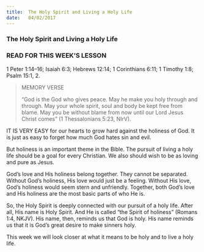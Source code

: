 ```yaml
---
title:  The Holy Spirit and Living a Holy Life
date:   04/02/2017
---
```


### The Holy Spirit and Living a Holy Life

### READ FOR THIS WEEK’S LESSON
1 Peter 1:14–16; Isaiah 6:3; Hebrews 12:14; 1 Corinthians 6:11; 1 Timothy 1:8; Psalm 15:1, 2.

> <p>MEMORY VERSE</p>
> “God is the God who gives peace. May he make you holy through and through. May your whole spirit, soul and body be kept free from blame. May you be without blame from now until our Lord Jesus Christ comes” (1 Thessalonians 5:23, NIrV).

IT IS VERY EASY for our hearts to grow hard against the holiness of God. It is just as easy to forget how much God hates sin and evil. 

But holiness is an important theme in the Bible. The pursuit of living a holy life should be a goal for every Christian. We also should wish to be as loving and pure as Jesus. 

God’s love and His holiness belong together. They cannot be separated. Without God’s holiness, His love would just be a feeling. Without His love, God’s holiness would seem stern and unfriendly. Together, both God’s love and His holiness are the most basic parts of who He is. 

So, the Holy Spirit is deeply connected with our pursuit of a holy life. After all, His name is Holy Spirit. And He is called “the Spirit of holiness” (Romans 1:4, NKJV). His name, then, reminds us that God is holy. His name reminds us that it is God’s great desire to make sinners holy.

This week we will look closer at what it means to be holy and to live a holy life.